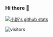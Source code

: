 ### Hi there 👋

<!--
**mc3747/mc3747** is a ✨ _special_ ✨ repository because its `README.md` (this file) appears on your GitHub profile.

Here are some ideas to get you started:

- 🔭 I’m currently working on ...
- 🌱 I’m currently learning ...
- 👯 I’m looking to collaborate on ...
- 🤔 I’m looking for help with ...
- 💬 Ask me about ...
- 📫 How to reach me: ...
- 😄 Pronouns: ...
- ⚡ Fun fact: ...
-->

[![小新's github stats](https://github-readme-stats.vercel.app/api?username=mc3747
)](https://github.com/anuraghazra/github-readme-stats)

![visitors](https://visitor-badge.glitch.me/badge?page_id=mc3747.github.io)
